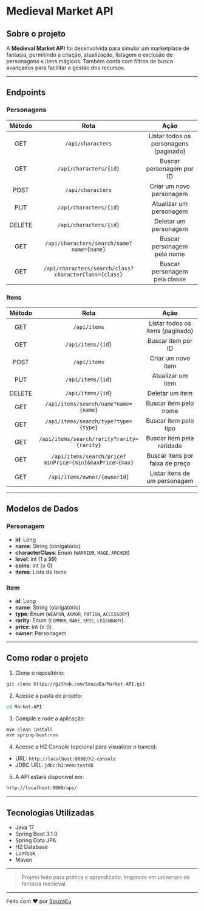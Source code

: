 # Medieval Market API

## Sobre o projeto

A **Medieval Market API** foi desenvolvida para simular um marketplace de fantasia, permitindo a criação, atualização, listagem e exclusão de personagens e itens mágicos. Também conta com filtros de busca avançados para facilitar a gestão dos recursos.

---

## Endpoints

### Personagens

| Método | Rota | Ação |
|:------:|:----:|:-----:|
| GET | `/api/characters` | Listar todos os personagens (paginado) |
| GET | `/api/characters/{id}` | Buscar personagem por ID |
| POST | `/api/characters` | Criar um novo personagem |
| PUT | `/api/characters/{id}` | Atualizar um personagem |
| DELETE | `/api/characters/{id}` | Deletar um personagem |
| GET | `/api/characters/search/name?name={name}` | Buscar personagem pelo nome |
| GET | `/api/characters/search/class?characterClass={class}` | Buscar personagem pela classe |

### Itens

| Método | Rota | Ação |
|:------:|:----:|:-----:|
| GET | `/api/items` | Listar todos os itens (paginado) |
| GET | `/api/items/{id}` | Buscar item por ID |
| POST | `/api/items` | Criar um novo item |
| PUT | `/api/items/{id}` | Atualizar um item |
| DELETE | `/api/items/{id}` | Deletar um item |
| GET | `/api/items/search/name?name={name}` | Buscar item pelo nome |
| GET | `/api/items/search/type?type={type}` | Buscar item pelo tipo |
| GET | `/api/items/search/rarity?rarity={rarity}` | Buscar item pela raridade |
| GET | `/api/items/search/price?minPrice={min}&maxPrice={max}` | Buscar itens por faixa de preço |
| GET | `/api/items/owner/{ownerId}` | Listar itens de um personagem |

---

## Modelos de Dados

### Personagem
- **id**: Long
- **name**: String (obrigatório)
- **characterClass**: Enum (`WARRIOR`, `MAGE`, `ARCHER`)
- **level**: int (1 a 99)
- **coins**: int (≥ 0)
- **items**: Lista de Itens

### Item
- **id**: Long
- **name**: String (obrigatório)
- **type**: Enum (`WEAPON`, `ARMOR`, `POTION`, `ACCESSORY`)
- **rarity**: Enum (`COMMON`, `RARE`, `EPIC`, `LEGENDARY`)
- **price**: int (≥ 0)
- **owner**: Personagem

---

## Como rodar o projeto

1. Clone o repositório:

```bash
git clone https://github.com/SouzaEu/Market-API.git
```

2. Acesse a pasta do projeto:

```bash
cd Market-API
```

3. Compile e rode a aplicação:

```bash
mvn clean install
mvn spring-boot:run
```

4. Acesse a H2 Console (opcional para visualizar o banco):

- URL: `http://localhost:8080/h2-console`
- JDBC URL: `jdbc:h2:mem:testdb`

5. A API estará disponível em:

```bash
http://localhost:8080/api/
```

---

## Tecnologias Utilizadas

- Java 17
- Spring Boot 3.1.0
- Spring Data JPA
- H2 Database
- Lombok
- Maven

---

> Projeto feito para prática e aprendizado, inspirado em universos de fantasia medieval.

---

Feito com ❤️ por [SouzaEu](https://github.com/SouzaEu)
